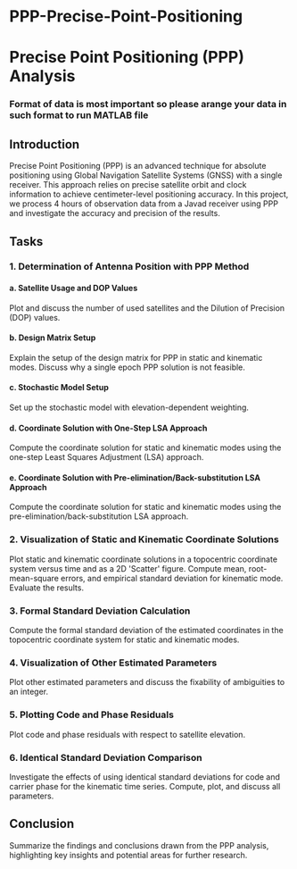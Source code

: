 # PPP-Precise-Point-Positioning
# Precise Point Positioning (PPP) Analysis

### Format of data is most important so please arange your data in such format to run MATLAB file


## Introduction
Precise Point Positioning (PPP) is an advanced technique for absolute positioning using Global Navigation Satellite Systems (GNSS) with a single receiver. This approach relies on precise satellite orbit and clock information to achieve centimeter-level positioning accuracy. In this project, we process 4 hours of observation data from a Javad receiver using PPP and investigate the accuracy and precision of the results.

## Tasks

### 1. Determination of Antenna Position with PPP Method
#### a. Satellite Usage and DOP Values
Plot and discuss the number of used satellites and the Dilution of Precision (DOP) values.

#### b. Design Matrix Setup
Explain the setup of the design matrix for PPP in static and kinematic modes. Discuss why a single epoch PPP solution is not feasible.

#### c. Stochastic Model Setup
Set up the stochastic model with elevation-dependent weighting.

#### d. Coordinate Solution with One-Step LSA Approach
Compute the coordinate solution for static and kinematic modes using the one-step Least Squares Adjustment (LSA) approach.

#### e. Coordinate Solution with Pre-elimination/Back-substitution LSA Approach
Compute the coordinate solution for static and kinematic modes using the pre-elimination/back-substitution LSA approach.

### 2. Visualization of Static and Kinematic Coordinate Solutions
Plot static and kinematic coordinate solutions in a topocentric coordinate system versus time and as a 2D 'Scatter' figure. Compute mean, root-mean-square errors, and empirical standard deviation for kinematic mode. Evaluate the results.

### 3. Formal Standard Deviation Calculation
Compute the formal standard deviation of the estimated coordinates in the topocentric coordinate system for static and kinematic modes.

### 4. Visualization of Other Estimated Parameters
Plot other estimated parameters and discuss the fixability of ambiguities to an integer.

### 5. Plotting Code and Phase Residuals
Plot code and phase residuals with respect to satellite elevation.

### 6. Identical Standard Deviation Comparison
Investigate the effects of using identical standard deviations for code and carrier phase for the kinematic time series. Compute, plot, and discuss all parameters.

## Conclusion
Summarize the findings and conclusions drawn from the PPP analysis, highlighting key insights and potential areas for further research.

